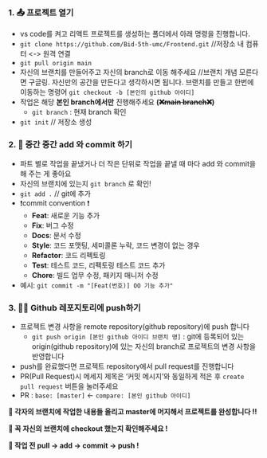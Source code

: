 ### 1. 📤 프로젝트 열기

- vs code를 켜고 리액트 프로젝트를 생성하는 폴더에서 아래 명령을 진행합니다.
- `git clone https://github.com/Bid-5th-umc/Frontend.git` //저장소 내 컴퓨터 <-> 원격 연결
- `git pull origin main`
- 자신의 브랜치를 만들어주고 자신의 branch로 이동 해주세요 //브랜치 개념 모른다면 구글링. 자신만의 공간을 만든다고 생각하시면 됩니다. 
브랜치를 만들고 한번에 이동하는 명령어 `git checkout -b [본인의 github 아이디]`
- 작업은 해당 **본인 branch에서만** 진행해주세요 **(~~❌main branch❌~~)**
    - `git branch` : 현재 branch 확인
- `git init` // 저장소 생성

### 2. 💾 중간 중간 add 와 commit 하기

- 파트 별로 작업을 끝냈거나 더 작은 단위로 작업을 끝낼 때 마다 add 와 commit을 해 주는 게 좋아요
- 자신의 브랜치에 있는지 `git branch` 로 확인!
- `git add .` // git에 추가
- ❗commit convention ❗️
    - **Feat**: 새로운 기능 추가
    - **Fix**: 버그 수정
    - **Docs**: 문서 수정
    - **Style**: 코드 포맷팅, 세미콜론 누락, 코드 변경이 없는 경우
    - **Refactor**: 코드 리펙토링
    - **Test**: 테스트 코드, 리펙토링 테스트 코드 추가
    - **Chore**: 빌드 업무 수정, 패키지 매니저 수정
- 예시: `git commit -m "[Feat(번호)] OO 기능 추가"`

### 3. 🙌🏻 Github 레포지토리에 push하기

- 프로젝트 변경 사항을 remote repository(github repository)에 push 합니다
    - `git push origin [본인 github 아이디 브랜치 명]` : git에 등록되어 있는 origin(github repository)에 있는 자신의 branch로 프로젝트의 변경 사항을 반영합니다
- push를 완료했다면 프로젝트 repository에서 pull request를 진행합니다
- PR(Pull Request)시 메세지 제목은 ‘커밋 메시지’와 동일하게 적은 후 `create pull request` 버튼을 눌러주세요
- PR : `base: [master]` <- `compare: [본인 github 아이디]`

**🌟 각자의 브랜치에 작업한 내용들 올리고 master에 머지해서 프로젝트를 완성합니다 !!** 

**🌟 꼭 자신의 브랜치에 checkout 했는지 확인해주세요 !**

**🌟 작업 전 pull -> add -> commit -> push !**
